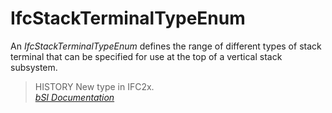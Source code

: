 IfcStackTerminalTypeEnum
========================
An _IfcStackTerminalTypeEnum_ defines the range of different types of stack
terminal that can be specified for use at the top of a vertical stack
subsystem.  
  
> HISTORY  New type in IFC2x.  
[ _bSI
Documentation_](https://standards.buildingsmart.org/IFC/DEV/IFC4_2/FINAL/HTML/schema/ifcplumbingfireprotectiondomain/lexical/ifcstackterminaltypeenum.htm)


